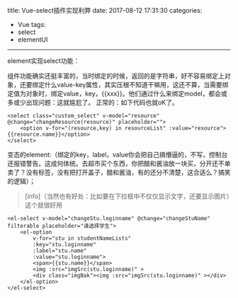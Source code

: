 title: Vue-select插件实现利弊
date: 2017-08-12 17:31:30
categories:
- Vue
tags:
- select
- elementUI
---
element实现select功能：

组件功能确实还挺丰富的，当时绑定的时候，返回的是字符串，好不容易绑定上对象，还要绑定什么value-key属性，其实压根不知道干嘛用，这还不算，当需要绑定值为对象时，绑定value，key，{{xxx}}。他们通过什么来绑定model，都会或多或少出现问题：这就尴尬了。
正常的：如下代码也就oK了。
```
<select class="custom_select" v-model="resource" @change="changeResource(resource)" placeholder="">
    <option v-for="(resource,key) in resourceList" :value="resource">{{resource.name}}</option>
</select>
```
<!-- more -->
变态的element:（绑定的key，label，value你会把自己搞懵逼的，不写，控制台还报错警告。这成何体统。去超市买个东西，你把醋和酱油放一块买，分开还不单卖了？没有标签，没有把打开盖子，醋和酱油，有的还分不清楚，这合适么？搞笑的逻辑）；

>[info]（当然也有好处：比如要在下拉框中不仅仅显示文字，还要显示图片）这个就很好用

```
<el-select v-model="changeStu.loginname" @change="changeStuName" filterable placeholder="请选择学生">
    <el-option
        v-for="stu in studentNameLists"
        :key="stu.loginname"
        :label="stu.name"
        :value="stu.loginname">
        <span>{{stu.name}}</span>
        <img :src="imgSrc(stu.loginname)" >
        <div class="imgBak"><img :src="imgSrc(stu.loginname)" ></div>
    </el-option>
</el-select>
```
